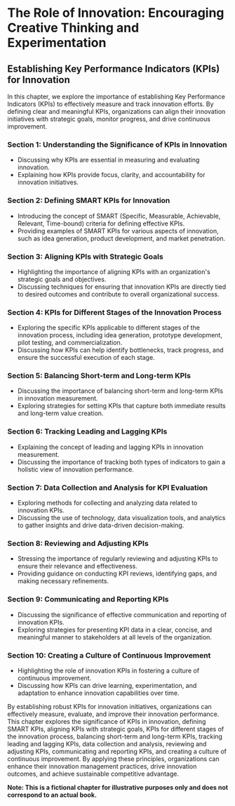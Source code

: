 The Role of Innovation: Encouraging Creative Thinking and Experimentation
=========================================================================

Establishing Key Performance Indicators (KPIs) for Innovation
------------------------------------------------------------------------

In this chapter, we explore the importance of establishing Key Performance Indicators (KPIs) to effectively measure and track innovation efforts. By defining clear and meaningful KPIs, organizations can align their innovation initiatives with strategic goals, monitor progress, and drive continuous improvement.

### Section 1: Understanding the Significance of KPIs in Innovation

* Discussing why KPIs are essential in measuring and evaluating innovation.
* Explaining how KPIs provide focus, clarity, and accountability for innovation initiatives.

### Section 2: Defining SMART KPIs for Innovation

* Introducing the concept of SMART (Specific, Measurable, Achievable, Relevant, Time-bound) criteria for defining effective KPIs.
* Providing examples of SMART KPIs for various aspects of innovation, such as idea generation, product development, and market penetration.

### Section 3: Aligning KPIs with Strategic Goals

* Highlighting the importance of aligning KPIs with an organization's strategic goals and objectives.
* Discussing techniques for ensuring that innovation KPIs are directly tied to desired outcomes and contribute to overall organizational success.

### Section 4: KPIs for Different Stages of the Innovation Process

* Exploring the specific KPIs applicable to different stages of the innovation process, including idea generation, prototype development, pilot testing, and commercialization.
* Discussing how KPIs can help identify bottlenecks, track progress, and ensure the successful execution of each stage.

### Section 5: Balancing Short-term and Long-term KPIs

* Discussing the importance of balancing short-term and long-term KPIs in innovation measurement.
* Exploring strategies for setting KPIs that capture both immediate results and long-term value creation.

### Section 6: Tracking Leading and Lagging KPIs

* Explaining the concept of leading and lagging KPIs in innovation measurement.
* Discussing the importance of tracking both types of indicators to gain a holistic view of innovation performance.

### Section 7: Data Collection and Analysis for KPI Evaluation

* Exploring methods for collecting and analyzing data related to innovation KPIs.
* Discussing the use of technology, data visualization tools, and analytics to gather insights and drive data-driven decision-making.

### Section 8: Reviewing and Adjusting KPIs

* Stressing the importance of regularly reviewing and adjusting KPIs to ensure their relevance and effectiveness.
* Providing guidance on conducting KPI reviews, identifying gaps, and making necessary refinements.

### Section 9: Communicating and Reporting KPIs

* Discussing the significance of effective communication and reporting of innovation KPIs.
* Exploring strategies for presenting KPI data in a clear, concise, and meaningful manner to stakeholders at all levels of the organization.

### Section 10: Creating a Culture of Continuous Improvement

* Highlighting the role of innovation KPIs in fostering a culture of continuous improvement.
* Discussing how KPIs can drive learning, experimentation, and adaptation to enhance innovation capabilities over time.

By establishing robust KPIs for innovation initiatives, organizations can effectively measure, evaluate, and improve their innovation performance. This chapter explores the significance of KPIs in innovation, defining SMART KPIs, aligning KPIs with strategic goals, KPIs for different stages of the innovation process, balancing short-term and long-term KPIs, tracking leading and lagging KPIs, data collection and analysis, reviewing and adjusting KPIs, communicating and reporting KPIs, and creating a culture of continuous improvement. By applying these principles, organizations can enhance their innovation management practices, drive innovation outcomes, and achieve sustainable competitive advantage.

**Note: This is a fictional chapter for illustrative purposes only and does not correspond to an actual book.**
